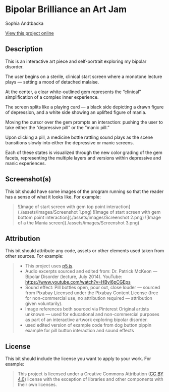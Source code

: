 # Bipolar Brilliance an Art Jam

Sophia Andtbacka

[View this project online](http://127.0.0.1:5501/art%20jam%20assignment/template-p5-project/)

## Description
 This is an interactive art piece and self-portrait exploring my bipolar disorder.
 
 The user begins on a sterile, clinical start screen where a monotone lecture plays —
 setting a mood of detached malaise.
  
 At the center, a clear white-outlined gem represents the “clinical” simplification
 of a complex inner experience.
  
 The screen splits like a playing card — a black side depicting a drawn figure of depression,
 and a white side showing an uplifted figure of mania.
 
 Moving the cursor over the gem prompts an interaction: pushing the user to take
 either the “depressive pill” or the “manic pill.”
  
 Upon clicking a pill, a medicine bottle rattling sound plays as the scene transitions slowly
 into either the depressive or manic screens.
  
 Each of these states is visualized through the new color grading of the gem facets,
 representing the multiple layers and versions within depressive and manic experiences.
 
## Screenshot(s)

This bit should have some images of the program running so that the reader has a sense of what it looks like. For example:

> ![Image of start screen with gem top point interaction](./assets/images/Screenshot 1.png)
> ![Image of start screen with gem bottom point interaction](./assets/images/Screenshot 2.png)
> ![Image of a the Mania screen](./assets/images/Screenshot 3.png)


## Attribution

This bit should attribute any code, assets or other elements used taken from other sources. For example:

> - This project uses [p5.js](https://p5js.org).
> - Audio excerpts sourced and edited from: Dr. Patrick McKeon — Bipolar Disorder (lecture, July 2014).
    YouTube: https://www.youtube.com/watch?v=HByl6pCGEps
> - Sound effect: Pill bottles open, pour out, close louder — sourced from Pixabay
    Licensed under the Pixabay Content License (free for non-commercial use, no attribution required — attribution given voluntarily).
> - Image references both sourced via Pinterest
    Original artists unknown — used for educational and non-commercial purposes as part of an interactive artwork exploring bipolar disorder.
> - used edited version of example code from dog button pippin example for pill button interaction and sound effects

## License

This bit should include the license you want to apply to your work. For example:

> This project is licensed under a Creative Commons Attribution ([CC BY 4.0](https://creativecommons.org/licenses/by/4.0/deed.en)) license with the exception of libraries and other components with their own licenses.